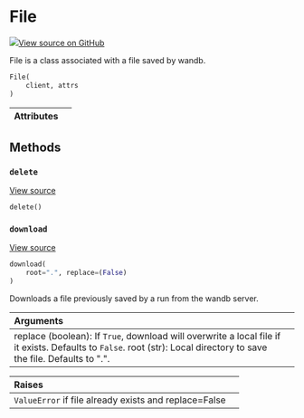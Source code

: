 # File



[![](https://www.tensorflow.org/images/GitHub-Mark-32px.png)View source on GitHub](https://www.github.com/wandb/client/tree/v0.11.1/wandb/apis/public.py#L1628-L1731)



File is a class associated with a file saved by wandb.

```python
File(
    client, attrs
)
```







| Attributes |  |
| :--- | :--- |



## Methods

<h3 id="delete"><code>delete</code></h3>

[View source](https://www.github.com/wandb/client/tree/v0.11.1/wandb/apis/public.py#L1711-L1724)

```python
delete()
```




<h3 id="download"><code>download</code></h3>

[View source](https://www.github.com/wandb/client/tree/v0.11.1/wandb/apis/public.py#L1688-L1709)

```python
download(
    root=".", replace=(False)
)
```

Downloads a file previously saved by a run from the wandb server.


| Arguments |  |
| :--- | :--- |
|  replace (boolean): If `True`, download will overwrite a local file if it exists. Defaults to `False`. root (str): Local directory to save the file. Defaults to ".". |



| Raises |  |
| :--- | :--- |
|  `ValueError` if file already exists and replace=False |





